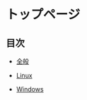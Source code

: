 # トップページ


## 目次

- [全般](general/index.md)

- [Linux](linux/index.md)

- [Windows](windows/index.md)

